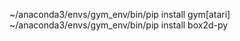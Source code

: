 ~/anaconda3/envs/gym_env/bin/pip install gym[atari]
~/anaconda3/envs/gym_env/bin/pip install box2d-py